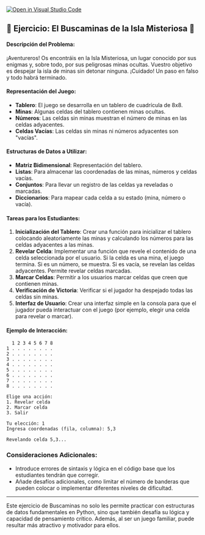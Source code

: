 [![Open in Visual Studio Code](https://classroom.github.com/assets/open-in-vscode-718a45dd9cf7e7f842a935f5ebbe5719a5e09af4491e668f4dbf3b35d5cca122.svg)](https://classroom.github.com/online_ide?assignment_repo_id=12932491&assignment_repo_type=AssignmentRepo)
## 🧨 **Ejercicio: El Buscaminas de la Isla Misteriosa** 🧨

#### Descripción del Problema:

¡Aventureros! Os encontráis en la Isla Misteriosa, un lugar conocido por sus enigmas y, sobre todo, por sus peligrosas minas ocultas. Vuestro objetivo es despejar la isla de minas sin detonar ninguna. ¡Cuidado! Un paso en falso y todo habrá terminado.

#### Representación del Juego:

- **Tablero**: El juego se desarrolla en un tablero de cuadrícula de 8x8.
- **Minas**: Algunas celdas del tablero contienen minas ocultas.
- **Números**: Las celdas sin minas muestran el número de minas en las celdas adyacentes.
- **Celdas Vacías**: Las celdas sin minas ni números adyacentes son "vacías".

#### Estructuras de Datos a Utilizar:

- **Matriz Bidimensional**: Representación del tablero.
- **Listas**: Para almacenar las coordenadas de las minas, números y celdas vacías.
- **Conjuntos**: Para llevar un registro de las celdas ya reveladas o marcadas.
- **Diccionarios**: Para mapear cada celda a su estado (mina, número o vacía).

#### Tareas para los Estudiantes:

1. **Inicialización del Tablero**: Crear una función para inicializar el tablero colocando aleatoriamente las minas y calculando los números para las celdas adyacentes a las minas.
2. **Revelar Celda**: Implementar una función que revele el contenido de una celda seleccionada por el usuario. Si la celda es una mina, el juego termina. Si es un número, se muestra. Si es vacía, se revelan las celdas adyacentes. Permite revelar celdas marcadas.
3. **Marcar Celdas**: Permitir a los usuarios marcar celdas que creen que contienen minas.
4. **Verificación de Victoria**: Verificar si el jugador ha despejado todas las celdas sin minas.
5. **Interfaz de Usuario**: Crear una interfaz simple en la consola para que el jugador pueda interactuar con el juego (por ejemplo, elegir una celda para revelar o marcar).

#### Ejemplo de Interacción:

```
  1 2 3 4 5 6 7 8
1 . . . . . . . .
2 . . . . . . . .
3 . . . . . . . .
4 . . . . . . . .
5 . . . . . . . .
6 . . . . . . . .
7 . . . . . . . .
8 . . . . . . . .

Elige una acción:
1. Revelar celda
2. Marcar celda
3. Salir

Tu elección: 1
Ingresa coordenadas (fila, columna): 5,3

Revelando celda 5,3...
```

### Consideraciones Adicionales:

- Introduce errores de sintaxis y lógica en el código base que los estudiantes tendrán que corregir.
- Añade desafíos adicionales, como limitar el número de banderas que pueden colocar o implementar diferentes niveles de dificultad.

---

Este ejercicio de Buscaminas no solo les permite practicar con estructuras de datos fundamentales en Python, sino que también desafía su lógica y capacidad de pensamiento crítico. Además, al ser un juego familiar, puede resultar más atractivo y motivador para ellos.
